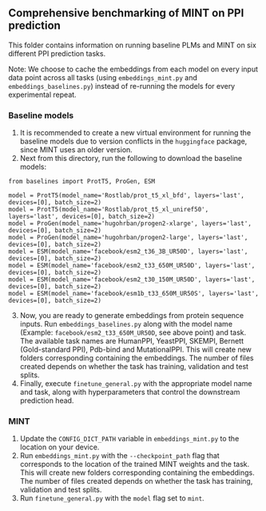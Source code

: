 ## Comprehensive benchmarking of MINT on PPI prediction

This folder contains information on running baseline PLMs and MINT on six different PPI prediction tasks. 

Note: We choose to cache the embeddings from each model on every input data point across all tasks (using `embeddings_mint.py` and `embeddings_baselines.py`) instead of re-running the models for every experimental repeat. 

### Baseline models

1. It is recommended to create a new virtual environment for running the baseline models due to version conflicts in the `huggingface` package, since MINT uses an older version. 
2. Next from this directory, run the following to download the baseline models:

```
from baselines import ProtT5, ProGen, ESM

model = ProtT5(model_name='Rostlab/prot_t5_xl_bfd', layers='last', devices=[0], batch_size=2)
model = ProtT5(model_name='Rostlab/prot_t5_xl_uniref50', layers='last', devices=[0], batch_size=2)
model = ProGen(model_name='hugohrban/progen2-xlarge', layers='last', devices=[0], batch_size=2)
model = ProGen(model_name='hugohrban/progen2-large', layers='last', devices=[0], batch_size=2)
model = ESM(model_name='facebook/esm2_t36_3B_UR50D', layers='last', devices=[0], batch_size=2)
model = ESM(model_name='facebook/esm2_t33_650M_UR50D', layers='last', devices=[0], batch_size=2)
model = ESM(model_name='facebook/esm2_t30_150M_UR50D', layers='last', devices=[0], batch_size=2)
model = ESM(model_name='facebook/esm1b_t33_650M_UR50S', layers='last', devices=[0], batch_size=2)
```

3. Now, you are ready to generate embeddings from protein sequence inputs. Run `embeddings_baselines.py` along with the model name  (Example: `facebook/esm2_t33_650M_UR50D`, see above point) and task. The available task names are HumanPPI, YeastPPI, SKEMPI, Bernett (Gold-standard PPI), Pdb-bind and MutationalPPI. This will create new folders corresponding containing the embeddings. The number of files created depends on whether the task has training, validation and test splits. 
4. Finally, execute `finetune_general.py` with the appropriate model name and task, along with hyperparameters that control the downstream prediction head. 

### MINT

1. Update the `CONFIG_DICT_PATH` variable in `embeddings_mint.py` to the location on your device. 
2. Run `embeddings_mint.py` with the `--checkpoint_path` flag that corresponds to the location of the trained MINT weights and the task. This will create new folders corresponding containing the embeddings. The number of files created depends on whether the task has training, validation and test splits. 
3. Run `finetune_general.py` with the `model` flag set to `mint`. 
